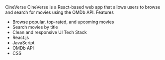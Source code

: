 
CineVerse 
CineVerse is a React-based web app that allows users to browse and search for movies using the OMDb API.
Features
- Browse popular, top-rated, and upcoming movies
- Search movies by title
- Clean and responsive UI
Tech Stack
- React.js
- JavaScript
- OMDb API
- CSS
